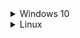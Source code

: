 <details>
  <summary>Windows 10</summary>
  
  ## To Install
  * Install [Git for Windows](https://gitforwindows.org/), accept defaults, change default text editor if desired.
  * Install [Visual Studio 2019](https://visualstudio.microsoft.com/vs/community/), check Desktop development with C++.
  * Install [MariaDB](https://mariadb.org/), use defaults, set a root password.
  * Install [Python 3](https://www.python.org/downloads/), check to add to PATH.
  * [Use a Git client to clone](https://github.com/topaz-next/topaz/wiki/Server-setup-and-maintenance-%5BWindows-10%5D#2-download-the-source-code) from URL https://github.com/topaz-next/topaz.git
  * Open in Explorer, **copy** all files in `topaz/conf/default/` into `topaz/conf/`.
  * Edit the new `login.conf`, `map.conf`, and `search_server.conf` files in `topaz/conf/` and change `mysql_password` to the password set during MariaDB setup.
  * Open the tools folder, shift+right-click, open Powershell.
  * Type:
    ```
    py -3 -m pip install -r requirements.txt
    py -3 dbtool.py
    ```
  * Follow the on-screen instructions.
  * Open the topaz root folder in VS2019.
  * [Build the solution in VS2019.](https://github.com/topaz-next/topaz/wiki/CMake-Build-Guide)

  ## To Update
  * Open the topaz folder in Explorer.
  * Shift+right-click, open Powershell.
  * Type:
    ```
    git stash
    git pull
    git stash pop
    cd tools
    py -3 dbtool.py update
    ```
  * Build the solution in VS2019.
</details>

<details>
  <summary>Linux</summary>
  
  ## To Install
  * Use your package manager to install the following packages or their equivalent:

    **Debian/Ubuntu:**
    ```
    sudo apt install g++-8 cmake mariadb-server libmariadbclient-dev libluajit-5.1-dev libzmq3-dev libssl-dev python3 python3-pip git
    ```
  * Type:
    ```
    sudo mysql_secure_installation
    ```
  * Follow the instructions for setting up the DB.
  * Type (changing 'password' to your password of choice):
    ```
    sudo mysql -u root -p -e "CREATE USER 'topaz'@'localhost' IDENTIFIED BY 'password';CREATE DATABASE tpzdb;USE tpzdb;GRANT ALL PRIVILEGES ON tpzdb.* TO 'topaz'@'localhost';"
    git clone --recursive https://github.com/topaz-next/topaz.git
    cd topaz
    cp conf/default/* conf/
    ```
  * Edit the new `login.conf`, `map.conf`, and `search_server.conf` files in `topaz/conf/` and change `mysql_login` and `mysql_password` to the login/password set during MariaDB setup.
  * In the `topaz` dir, type:
    ```
    mkdir build
    cd build
    cmake ..
    make -j $(nproc)
    cd ../tools
    pip3 install -r requirements.txt
    python3 dbtool.py
    ```
  * Select 'Reset DB' and follow the instructions to "reset" the database.

  ## To Update
  * Open the `topaz` dir in a terminal.
  * Type:
    ```
    git stash
    git pull
    git stash pop
    cd build
    cmake ..
    make -j $(nproc)
    cd ../tools
    python3 dbtool.py update
    ```
</details>
